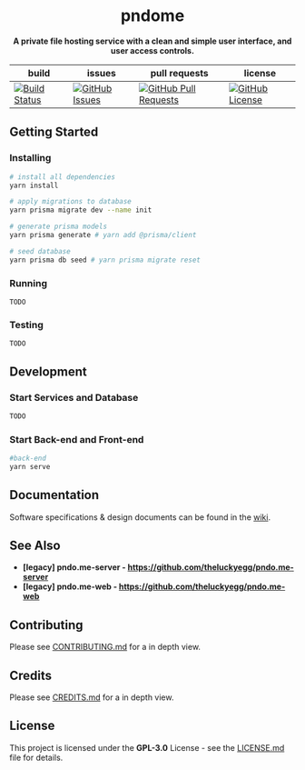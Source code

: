 <div align="center">

<h1> <strong>pndome</strong> </h1>

**A private file hosting service with a clean and simple user interface, and user access controls.**

<!-- <img src="res/repo/banner.svg" height='300px'> -->

| build                                                                                                                   | issues                                                                                                                        | pull requests                                                                                                                          | license                                                                                 |
| ----------------------------------------------------------------------------------------------------------------------- | ----------------------------------------------------------------------------------------------------------------------------- | -------------------------------------------------------------------------------------------------------------------------------------- | --------------------------------------------------------------------------------------- |
| [![Build Status](https://travis-ci.com/theluckyegg/pndome.svg?branch=master)](https://travis-ci.com/theluckyegg/pndome) | [![GitHub Issues](https://img.shields.io/github/issues/theluckyegg/pndome.svg)](https://github.com/theluckyegg/pndome/issues) | [![GitHub Pull Requests](https://img.shields.io/github/issues-pr/theluckyegg/pndome.svg)](https://github.com/theluckyegg/pndome/pulls) | [![GitHub License](https://img.shields.io/github/license/theluckyegg/pndome)](/LICENSE) |

</div>

## Getting Started

### Installing

```bash
# install all dependencies
yarn install

# apply migrations to database
yarn prisma migrate dev --name init

# generate prisma models
yarn prisma generate # yarn add @prisma/client

# seed database
yarn prisma db seed # yarn prisma migrate reset
```

### Running

```
TODO
```

### Testing

```
TODO
```

## Development

### Start Services and Database

```bash
TODO
```

### Start Back-end and Front-end

```bash
#back-end
yarn serve
```

## Documentation

Software specifications & design documents can be found in the [wiki](/wiki).

## See Also

- **[legacy] pndo.me-server - https://github.com/theluckyegg/pndo.me-server**
- **[legacy] pndo.me-web - https://github.com/theluckyegg/pndo.me-web**

## Contributing

Please see [CONTRIBUTING.md](CONTRIBUTING.md) for a in depth view.

## Credits

Please see [CREDITS.md](CREDITS.md) for a in depth view.

## License

This project is licensed under the **GPL-3.0** License - see the [LICENSE.md](LICENSE.md) file for details.

